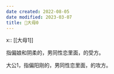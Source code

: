 ```yaml
---
date created: 2022-08-05
date modified: 2023-03-07
title: 🐤大母0
---
```


x:: [[大母1]]

指偏娘和阴柔的，男同性恋里面，的受方。

大公1，指偏阳刚的，男同性恋里面，的攻方。
